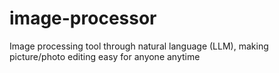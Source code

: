 # image-processor
Image processing tool through natural language (LLM), making picture/photo editing easy for anyone anytime
